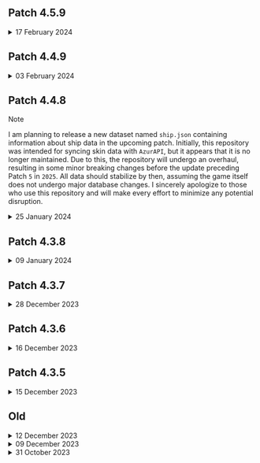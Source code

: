## Patch 4.5.9
<details>
  <summary>17 February 2024</summary>

  - nationality:
    - add semi-auto update (only refresh assets, need manual for new faction)
    - add `id`, `code` and `prefix` key into `nationality.json`
    - add `nationality_link.json`

  - `images/stats` will be removed in `2025`.
  - add `images/attribute`
  - add `attribute.json` (semi-auto update)
    ```Typescript
    type Link = string | null;

    type Attribute = {
      code: string; // cannon
      name: string; // firepower
      short: string; // FP
      icon: Link; // raw icon asset
      iconbox: Link; // raw icon with 1:1 ratio (padding)
      icon128: Link; // icon 128x128
      icon64: Link; // icon 64x64
      icon32: Linl; // icon 32x32
    };

    type AttributeData = {
      [key: string]: Attribute;
    };
    ```
  - overhaul `images/type` (remove old file)
  - overhaul `hulltype.json` (semi-auto update)
    ```Typescript
    type Link = string | null;

    const LABEL_LIST = [
      "AE", "AR", "BB", "BBV", "BC", "BM",
      "CA", "CB", "CL", "CV", "CVL", "DD", "DDG",
      "IX", "IXM", "IXS", "IXV", "SS", "SSV",
      "BB/BC", "CA/CB", "CL/DD", "CV/CVL", "SS/SSV"
    ];

    type Hulltype = {
      id: number;
      name: string;
      short: string;
      position: string
      icon: Link;
      tech: Link; // text/icon used in fleet tech page
      title: Link; // text/icon used in ship profile
      label: {
        [label_name: string]: Link; // used by gear
      };
    };

    type HulltypeData = {
      [hulltype_id: string]: Hulltype;
    };
    ```
</details>

## Patch 4.4.9
<details>
  <summary>03 February 2024</summary>
  
  - fix minor typo in docs
  - fix data inconsistent default value in `Python`
  
  **Note:** `ship.json` is still in prototype phase, its kinda complicated since `ship.json` aiming for dynamic statistics change, but it will release with mutliple different dataset once the script pass the test, the release time still unknown to this date.
</details>

## Patch 4.4.8
> [!NOTE]
> I am planning to release a new dataset named `ship.json` containing information about ship data in the upcoming patch. Initially, this repository was intended for syncing skin data with `AzurAPI`, but it appears that it is no longer maintained. Due to this, the repository will undergo an overhaul, resulting in some minor breaking changes before the update preceding Patch `5` in `2025`. All data should stabilize by then, assuming the game itself does not undergo major database changes. I sincerely apologize to those who use this repository and will make every effort to minimize any potential disruption.

<details>
  <summary>25 January 2024</summary>

  - Future Changes (starting in 2025):
    - `skins.json` **will not be updated anymore** and will be removed.
    - `skills.json` will continue to receive updates until removal in 2025.
    - `equip_icon.json` will continue to receive updates until removal in 2025.
    - `images/skills` folder will be renamed to `images/skill`.
    - `images/skins` folder will be renamed to `images/skin`.
    - `audio/voicelines` folder will be renamed to `audio/voiceline`.

  - Breaking Changes:
    - change the `id` type from `string` to `number` in `meowfficer.json` and `meowfficer_talent.json`
    - change the structure from `array` or `list` to `object` in `meowfficer.json` and `meowfficer_talent.json`
    - change the structure from `object` to `array` or `list` in `skin_list.json`
    - change `equipment.skill` from `array` or `list` to `object` with `skill_id` as the `key` in `equipment.json`
    ```Typescript
    // equipment.skill before
    type EquipmentData = {
      skill: number[];
      // ..more property
    };

    // equipment.skill after
    type EquipmentSkill = {
      id: number;
      name: string | null;
      desc: string | null;
    };

    type EquipmentData = {
      skill: {
        [skill_id: string]: EquipmentSkill;
      };
      // ..more property
    };
    ```

  - add `versions/{version-type}.txt`
  - add `version.json`
  - add repository size in `README.md`
  - change parser code language from `Javascript/Typescript` to `Python`
  - change sorting algorithm: previously, the skin was sorted by the `id` value itself, but now it is sorted by `gid` and then `skin_id` (currently, this only affects the `skin` and `voiceline` datasets)

  - docs:
    - add [docs/BGM.md](./BGM.md)
    - update [docs/MEOWFFICER.md](./MEOWFFICER.md)
    - update [docs/SKILL.md](./SKILL.md)
    - update [docs/SKIN.md](./SKIN.md)
    **Note:** Since the server parser has changed from `Javascript/Typescript` to `Python`, docs will still use `Typescript` for type/data structure documentation.

  - meowfficer:
    - add `meowfficer_list.json` using the old `meowfficer.json` structure
    - add `meowfficer_talent_list.json` using the old `meowfficer_talent.json` structure

  - skin:
    - add `skin.json` using the old `skin_list.json` structure
    - add `ship_skin.json` (read more in [docs/SKIN.md](./SKIN.md))
    - add `ship_skin_list.json` (read more in [docs/SKIN.md](./SKIN.md))
    - add `background`, `background2`, and `bgm` keys to all skins excluding `skins.json` (read more in [docs/SKIN.md](./SKIN.md))
    - rename skin tag `custombg` into `dynamicbg`
    - add `images/background` folder

  - skill:
    - add `skill.json` (same as `skills.json`)

  - bgm:
    - add `bgm.json`
    - add `bgm_link.json`
    - add `audio/bgm` folder

  - equipment:
    - add `stats.enhance` key in `equipment.json`
    - add `stats.anti_siren` key in `equipment.json`
    - add `equipment_skill.json`
    - add `equipment_icon.json` (same as `equip_icon.json`)
    ```Typescript
    // equipment stats before
    type EquipmentStats = {
      [level: string]: {
        id: number;
        level: number;
        // etc
      };
    };

    // equipment stats after
    type EquipmentStats = {
      [level: string]: {
        id: number;
        level: number;
        enhance: string; // ex: "+0", "+1", "+13"
        anti_siren?: number; // 1 ~ 3
        // etc
      };
    };
    ```
</details>

## Patch 4.3.8
<details>
  <summary>09 January 2024</summary>
  
  - improve `github-actions` runner performance
</details>

## Patch 4.3.7
<details>
  <summary>28 December 2023</summary>
  
  - fix `voiceline` failed to extract
  - preload `github-actions` to remove `banner.json` and `images/skins_old`
  - add `CV`, `L2D`, `PIC`, `BGM`, `CIPHER`, `MANGA` and `PAINTING` version
</details>

## Patch 4.3.6
<details>
  <summary>16 December 2023</summary>
  
  - add `couple_encourage` voiceline
  - fix `hulltype.json` wrong `slang` and `link` for key `7`
  - fix `voiceline` that contains `{namecode:}`
  - fix `voiceline` and `equipment` that have space at start or end
  - fix `voiceline` and `equipment` that have double space
  - fix json non-breaking space (NBSP) <0xa0> into actual space
  - add `EQUIPMENT.md`, `MEOWFFICER.md`, `SKILL.md` and `SKIN.md`
  - add `couple encourage` in [VOICELINE](./VOICELINE.md) docs
  - add `illustrator`, `illustrator2`, `voice_actor` and `voice_actor2` key into `skins.json` and `skin_list.json`
</details>


## Patch 4.3.5
<details>
  <summary>15 December 2023</summary>
  
  - add `dynamic+` skin tag
  - add `docs` (WIP)
  - remove `voicelinks.json` voicekey that contain `null` value
</details>


## Old
<details>
  <summary>12 December 2023</summary>

  - add `oath` or `extra` voiceline
  - remove some skin `voicekey` that bugged and doesn't have any voiceline
  - remove unused file in `audio/voicelines`
</details>

<details>
  <summary>09 December 2023</summary>
  
  - add `voicelines.json` and `voicelinks.json`
  - `voicelines.json` contains voice line and link of ship by `skin_id`
  - `voicelinks.json` only contains link to the file
  - currently the `oath` or `extra` and `couple encourage` voiceline not included, im still working with the script, it will included soon
  - extra: i will add some docs in the future if i have some free time
</details>

<details>
  <summary>31 October 2023</summary>

  - `meowfficer.json`
    - add automatic update
    - add 3 meowfficer `Drake`, `Kidd`, and `Bellamy`
    - add `talent` key for fixed talent
    - remove `color` key
    - rename `faction` key into `nationality` and changed value from string to number. `nationality.json` to get name and image link.
    - rename `stats.tactics` into `stats.tactic`
    - rename `skill.image` into `skill.icon`

  - `meowfficer_talent.json`
    - add automatic update
    - add `group_id` key
    - add `available` key to check if talent is obtainable in game or not
    - remove `hullType` key
    - rename file name in `images/meowfficer/talent/`
    - rework `stats` key, now `stats` contains object of Buff

  ```TypeScript
  type Hull = 
    | "DD"
    | "CL"
    | "CA"
    | "CB"
    | "BB"
    | "IX"
    | "IXV"
    | "IXM"
    | "SSV"
    | "SS"
    | "BC"
    | "BC"
    | "BBV"
    | "BM"
    | "CV"
    | "CVL"
    | "AE"
    | "AR"
    | "Vanguard"
    | "Main"
    | "Eagle Union"
    | "Royal Navy"
    | "Sakura Empire"
    | "Iron Blood"
    | "Dragon Empery"
    | "Northern Parliament"
    | "Iris Libre"
    | "Vichya Dominion";

  type Stats =
    | "Health"
    | "Firepower"
    | "Evasion"
    | "Reload"
    | "Anti-Submarine Warfare"
    | "Anti-Air"
    | "Aviation"
    | "Torpedo"
    | "Accuracy"
    | "Torpedo Critical Rate"
    | "Speed"
    | "Damage Dealt"
    | "Damage Taken"
    | "Luck"
    | "Main Gun Critical Rate";

  type Buff = {
    apply: Hull[];
    stats: Stats;
    value: number;
    type: string; // value or percentage
  }
  ```
</details>
